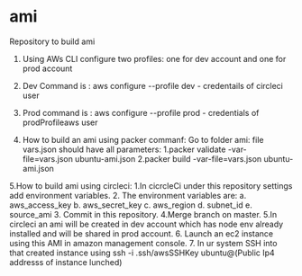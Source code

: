 # ami
Repository to build ami 

1. Using AWs CLI configure two profiles:
one for dev account and one for prod account

2. Dev Command is : aws configure --profile dev - credentails of circleci user 
3. Prod command is : aws configure --profile prod - credentials of prodProfileaws user

4. How to build an ami using packer commanf:
Go to folder ami:
file vars.json should have all parameters:
1.packer validate -var-file=vars.json ubuntu-ami.json
2.packer build -var-file=vars.json ubuntu-ami.json

5.How to build ami using circleci:
1.In cicrcleCi under this repository settings add environment variables. 
2. The environment variables are:
a. aws_access_key
b. aws_secret_key
c. aws_region
d. subnet_id
e. source_ami
3. Commit in this repository.
4.Merge branch on master.
5.In circleci an ami will be created in dev account which has node env already installed and will be shared in prod account.
6. Launch an ec2 instance using this AMI in amazon management console.
7. In ur system SSH into that created instance using 
ssh -i .ssh/awsSSHKey ubuntu@(Public Ip4 addresss of instance lunched)

